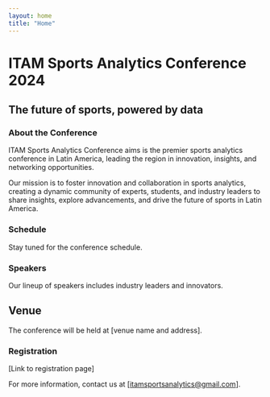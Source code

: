 ```yaml
---
layout: home
title: "Home"
---
```

# ITAM Sports Analytics Conference 2024
[](https://github.com/itam-sports-analytics-conference/itam-sports-analytics-conference.github.io/blob/main/docs/images/logo_png.jpeg?raw=true)
## The future of sports, powered by data

### About the Conference

ITAM Sports Analytics Conference aims is the premier sports analytics conference in Latin America, leading the region in innovation, insights, and networking opportunities.

Our mission is to foster innovation and collaboration in sports analytics, creating a dynamic community of experts, students, and industry leaders to
share insights, explore advancements, and drive the future of sports in Latin America.

### Schedule

Stay tuned for the conference schedule.

### Speakers

Our lineup of speakers includes industry leaders and innovators.

## Venue

The conference will be held at [venue name and address].

### Registration

[Link to registration page]

For more information, contact us at [itamsportsanalytics@gmail.com].